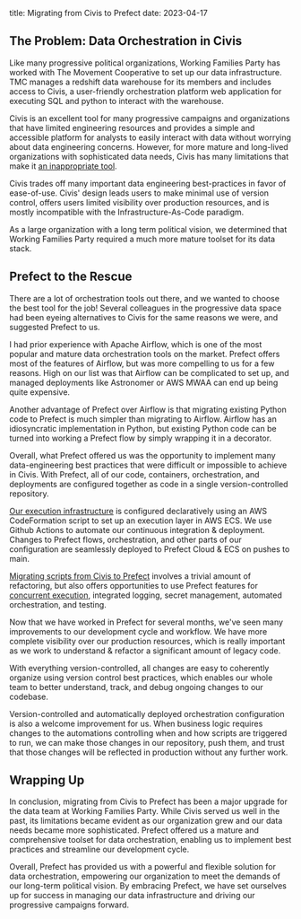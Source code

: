 title: Migrating from Civis to Prefect
date: 2023-04-17

## The Problem: Data Orchestration in Civis

Like many progressive political organizations, Working Families Party
has worked with The Movement Cooperative to set up our data
infrastructure. TMC manages a redshift data warehouse for its members
and includes access to Civis, a user-friendly orchestration platform
web application for executing SQL and python to interact with the
warehouse.

Civis is an excellent tool for many progressive campaigns and
organizations that have limited engineering resources and provides a
simple and accessible platform for analysts to easily interact with
data without worrying about data engineering concerns. However, for
more mature and long-lived organizations with sophisticated data
needs, Civis has many limitations that make it [an inappropriate tool]({filename}/sharing/prefect_1.md).

Civis trades off many important data engineering best-practices in
favor of ease-of-use. Civis' design leads users to make minimal use of
version control, offers users limited visibility over production
resources, and is mostly incompatible with the Infrastructure-As-Code
paradigm.

As a large organization with a long term political vision, we
determined that Working Families Party required a much more mature
toolset for its data stack.

## Prefect to the Rescue

There are a lot of orchestration tools out there, and we wanted to
choose the best tool for the job! Several colleagues in the
progressive data space had been eyeing alternatives to Civis for the
same reasons we were, and suggested Prefect to us.

I had prior experience with Apache Airflow, which is one of the most
popular and mature data orchestration tools on the market. Prefect
offers most of the features of Airflow, but was more compelling to us
for a few reasons. High on our list was that Airflow can be
complicated to set up, and managed deployments like Astronomer or AWS
MWAA can end up being quite expensive.

Another advantage of Prefect over Airflow is that migrating existing
Python code to Prefect is much simpler than migrating to
Airflow. Airflow has an idiosyncratic implementation in Python, but
existing Python code can be turned into working a Prefect flow by
simply wrapping it in a decorator.

Overall, what Prefect offered us was the opportunity to implement many
data-engineering best practices that were difficult or impossible to
achieve in Civis. With Prefect, all of our code, containers,
orchestration, and deployments are configured together as code in a
single version-controlled repository.

[Our execution infrastructure]({filename}/sharing/prefect_2.md) is configured declaratively using an AWS
CodeFormation script to set up an execution layer in AWS ECS. We use
Github Actions to automate our continuous integration &
deployment. Changes to Prefect flows, orchestration, and other parts
of our configuration are seamlessly deployed to Prefect Cloud & ECS on
pushes to main.

[Migrating scripts from Civis to Prefect]({filename}/sharing/prefect_migrating_script.md) involves a trivial amount of
refactoring, but also offers opportunities to use Prefect features for
[concurrent execution]({filename}/sharing/prefect_concurrent.md), integrated logging, secret management, automated
orchestration, and testing.

Now that we have worked in Prefect for several months, we've seen many
improvements to our development cycle and workflow. We have more
complete visibility over our production resources, which is really
important as we work to understand & refactor a significant amount of
legacy code.

With everything version-controlled, all changes are easy to coherently
organize using version control best practices, which enables our whole
team to better understand, track, and debug ongoing changes to our
codebase. 

Version-controlled and automatically deployed orchestration
configuration is also a welcome improvement for us. When business
logic requires changes to the automations controlling when and how
scripts are triggered to run, we can make those changes in our
repository, push them, and trust that those changes will be reflected
in production without any further work.

## Wrapping Up

In conclusion, migrating from Civis to Prefect has been a major
upgrade for the data team at Working Families Party. While Civis
served us well in the past, its limitations became evident as our
organization grew and our data needs became more sophisticated. Prefect
offered us a mature and comprehensive toolset for data orchestration,
enabling us to implement best practices and streamline our development
cycle.

Overall, Prefect has provided us with a powerful and flexible solution
for data orchestration, empowering our organization to meet the
demands of our long-term political vision. By embracing Prefect, we
have set ourselves up for success in managing our data infrastructure
and driving our progressive campaigns forward. 
